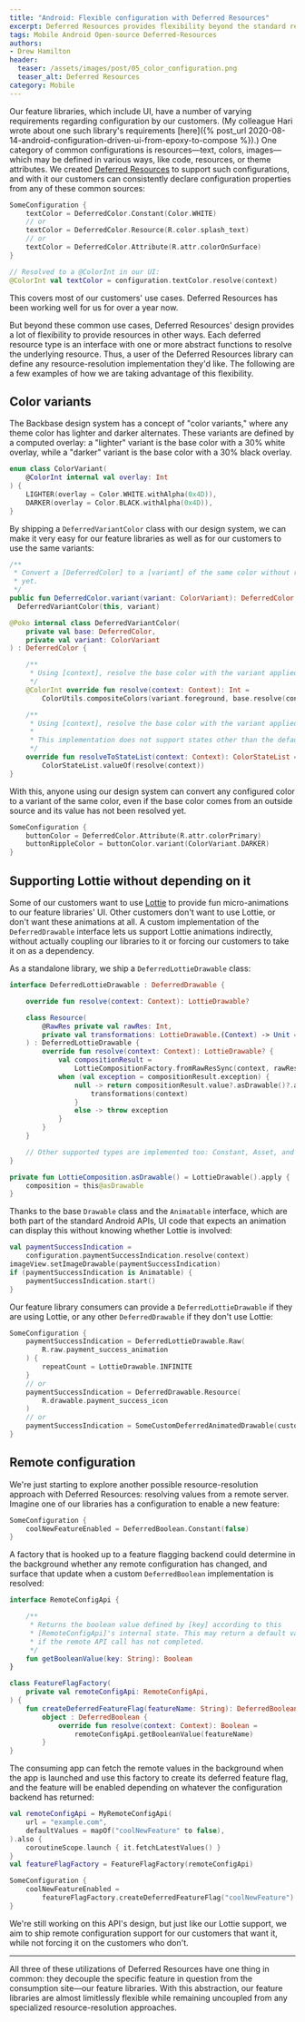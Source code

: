 ```yaml
---
title: "Android: Flexible configuration with Deferred Resources"
excerpt: Deferred Resources provides flexibility beyond the standard resource-resolution approaches.
tags: Mobile Android Open-source Deferred-Resources
authors:
- Drew Hamilton
header:
  teaser: /assets/images/post/05_color_configuration.png
  teaser_alt: Deferred Resources
category: Mobile
---
```


Our feature libraries, which include UI, have a number of varying requirements regarding
configuration by our customers. (My colleague Hari wrote about one such library's requirements
[here]({% post_url 2020-08-14-android-configuration-driven-ui-from-epoxy-to-compose %}).) One
category of common configurations is resources—text, colors, images—which may be defined in various
ways, like code, resources, or theme attributes. We created
[Deferred Resources](https://engineering.backbase.com/DeferredResources) to support such
configurations, and with it our customers can consistently declare configuration properties from
any of these common sources:
```kotlin
SomeConfiguration {
    textColor = DeferredColor.Constant(Color.WHITE)
    // or
    textColor = DeferredColor.Resource(R.color.splash_text)
    // or
    textColor = DeferredColor.Attribute(R.attr.colorOnSurface)
}

// Resolved to a @ColorInt in our UI:
@ColorInt val textColor = configuration.textColor.resolve(context)
```

This covers most of our customers' use cases. Deferred Resources has been working well for us for
over a year now.

But beyond these common use cases, Deferred Resources' design provides a lot of flexibility to
provide resources in other ways. Each deferred resource type is an interface with one or more
abstract functions to resolve the underlying resource. Thus, a user of the Deferred Resources
library can define any resource-resolution implementation they'd like. The following are a few
examples of how we are taking advantage of this flexibility.

## Color variants

The Backbase design system has a concept of "color variants," where any theme color has lighter and
darker alternates. These variants are defined by a computed overlay: a "lighter" variant is the
base color with a 30% white overlay, while a "darker" variant is the base color with a 30% black
overlay.

```kotlin
enum class ColorVariant(
    @ColorInt internal val overlay: Int
) {
    LIGHTER(overlay = Color.WHITE.withAlpha(0x4D)),
    DARKER(overlay = Color.BLACK.withAlpha(0x4D)),
}
```

By shipping a `DeferredVariantColor` class with our design system, we can make it very easy for our
feature libraries as well as for our customers to use the same variants:

```kotlin
/**
 * Convert a [DeferredColor] to a [variant] of the same color without resolving it
 * yet.
 */
public fun DeferredColor.variant(variant: ColorVariant): DeferredColor =
  DeferredVariantColor(this, variant)

@Poko internal class DeferredVariantColor(
    private val base: DeferredColor,
    private val variant: ColorVariant
) : DeferredColor {

    /**
     * Using [context], resolve the base color with the variant applied.
     */
    @ColorInt override fun resolve(context: Context): Int =
        ColorUtils.compositeColors(variant.foreground, base.resolve(context))

    /**
     * Using [context], resolve the base color with the variant applied.
     *
     * This implementation does not support states other than the default state.
     */
    override fun resolveToStateList(context: Context): ColorStateList =
        ColorStateList.valueOf(resolve(context))
}
```

With this, anyone using our design system can convert any configured color to a variant of the same
color, even if the base color comes from an outside source and its value has not been resolved yet.

```kotlin
SomeConfiguration {
    buttonColor = DeferredColor.Attribute(R.attr.colorPrimary)
    buttonRippleColor = buttonColor.variant(ColorVariant.DARKER)
}
```

## Supporting Lottie without depending on it

Some of our customers want to use [Lottie](https://airbnb.design/lottie/) to provide fun
micro-animations to our feature libraries' UI. Other customers don't want to use Lottie, or don't
want these animations at all. A custom implementation of the `DeferredDrawable` interface lets us
support Lottie animations indirectly, without actually coupling our libraries
to it or forcing our customers to take it on as a dependency.

As a standalone library, we ship a `DeferredLottieDrawable` class:

```kotlin
interface DeferredLottieDrawable : DeferredDrawable {

    override fun resolve(context: Context): LottieDrawable?

    class Resource(
        @RawRes private val rawRes: Int,
        private val transformations: LottieDrawable.(Context) -> Unit = {},
    ) : DeferredLottieDrawable {
        override fun resolve(context: Context): LottieDrawable? {
            val compositionResult =
                LottieCompositionFactory.fromRawResSync(context, rawRes)
            when (val exception = compositionResult.exception) {
                null -> return compositionResult.value?.asDrawable()?.apply {
                    transformations(context)
                }
                else -> throw exception
            }
        }
    }

    // Other supported types are implemented too: Constant, Asset, and Stream
}

private fun LottieComposition.asDrawable() = LottieDrawable().apply {
    composition = this@asDrawable
}
```

Thanks to the base `Drawable` class and the `Animatable` interface, which are both part of the
standard Android APIs, UI code that expects an animation can display this without knowing whether
Lottie is involved:

```kotlin
val paymentSuccessIndication =
    configuration.paymentSuccessIndication.resolve(context)
imageView.setImageDrawable(paymentSuccessIndication)
if (paymentSuccessIndication is Animatable) {
    paymentSuccessIndication.start()
}
```

Our feature library consumers can provide a `DeferredLottieDrawable` if they are using Lottie, or
any other `DeferredDrawable` if they don't use Lottie:

```kotlin
SomeConfiguration {
    paymentSuccessIndication = DeferredLottieDrawable.Raw(
        R.raw.payment_success_animation
    ) {
        repeatCount = LottieDrawable.INFINITE
    }
    // or
    paymentSuccessIndication = DeferredDrawable.Resource(
        R.drawable.payment_success_icon
    )
    // or
    paymentSuccessIndication = SomeCustomDeferredAnimatedDrawable(customInputs)
}
```

## Remote configuration

We're just starting to explore another possible resource-resolution approach with Deferred
Resources: resolving values from a remote server. Imagine one of our libraries has a configuration
to enable a new feature:

```kotlin
SomeConfiguration {
    coolNewFeatureEnabled = DeferredBoolean.Constant(false)
}
```

A factory that is hooked up to a feature flagging backend could determine in the background whether
any remote configuration has changed, and surface that update when a custom `DeferredBoolean`
implementation is resolved:

```kotlin
interface RemoteConfigApi {

    /**
     * Returns the boolean value defined by [key] according to this
     * [RemoteConfigApi]'s internal state. This may return a default value
     * if the remote API call has not completed.
     */
    fun getBooleanValue(key: String): Boolean
}

class FeatureFlagFactory(
    private val remoteConfigApi: RemoteConfigApi,
) {
    fun createDeferredFeatureFlag(featureName: String): DeferredBoolean =
        object : DeferredBoolean {
            override fun resolve(context: Context): Boolean =
                remoteConfigApi.getBooleanValue(featureName)
        }
}
```

The consuming app can fetch the remote values in the background when the app is launched and use
this factory to create its deferred feature flag, and the feature will be enabled depending on
whatever the configuration backend has returned:

```kotlin
val remoteConfigApi = MyRemoteConfigApi(
    url = "example.com",
    defaultValues = mapOf("coolNewFeature" to false),
).also {
    coroutineScope.launch { it.fetchLatestValues() }
}
val featureFlagFactory = FeatureFlagFactory(remoteConfigApi)

SomeConfiguration {
    coolNewFeatureEnabled =
        featureFlagFactory.createDeferredFeatureFlag("coolNewFeature")
}
```

We're still working on this API's design, but just like our Lottie support, we aim to ship remote
configuration support for our customers that want it, while not forcing it on the customers who
don't.

---

All three of these utilizations of Deferred Resources have one thing in common: they decouple the
specific feature in question from the consumption site—our feature libraries. With this
abstraction, our feature libraries are almost limitlessly flexible while remaining uncoupled from
any specialized resource-resolution approaches.
